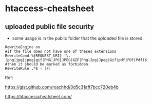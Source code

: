 # htaccess-cheatsheet

## uploaded public file security
- some usage is in the public folder that the uploaded file is stored.
```
RewriteEngine on
#if the file does not have one of theses extensions
RewriteCond %{REQUEST_URI} !\.(png|jpg|jpeg|gif|PNG|JPG|JPEG|GIF|Png|Jpg|Jpeg|Gif|pdf|PDF|Pdf)$
#then it should be marked as forbidden.
RewriteRule .*$ - [F]
```

Ref:

https://gist.github.com/roachhd/0d5c31aff7bcc720eb4b

https://htaccesscheatsheet.com/
